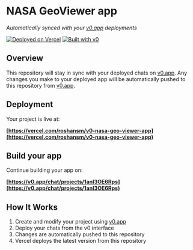 # NASA GeoViewer app

*Automatically synced with your [v0.app](https://v0.app) deployments*

[![Deployed on Vercel](https://img.shields.io/badge/Deployed%20on-Vercel-black?style=for-the-badge&logo=vercel)](https://vercel.com/roshansm/v0-nasa-geo-viewer-app)
[![Built with v0](https://img.shields.io/badge/Built%20with-v0.app-black?style=for-the-badge)](https://v0.app/chat/projects/1anl3OE6Rps)

## Overview

This repository will stay in sync with your deployed chats on [v0.app](https://v0.app).
Any changes you make to your deployed app will be automatically pushed to this repository from [v0.app](https://v0.app).

## Deployment

Your project is live at:

**[https://vercel.com/roshansm/v0-nasa-geo-viewer-app](https://vercel.com/roshansm/v0-nasa-geo-viewer-app)**

## Build your app

Continue building your app on:

**[https://v0.app/chat/projects/1anl3OE6Rps](https://v0.app/chat/projects/1anl3OE6Rps)**

## How It Works

1. Create and modify your project using [v0.app](https://v0.app)
2. Deploy your chats from the v0 interface
3. Changes are automatically pushed to this repository
4. Vercel deploys the latest version from this repository
